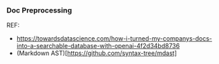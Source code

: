 ### Doc Preprocessing
REF:
- https://towardsdatascience.com/how-i-turned-my-companys-docs-into-a-searchable-database-with-openai-4f2d34bd8736
- (Markdown AST)[https://github.com/syntax-tree/mdast]
